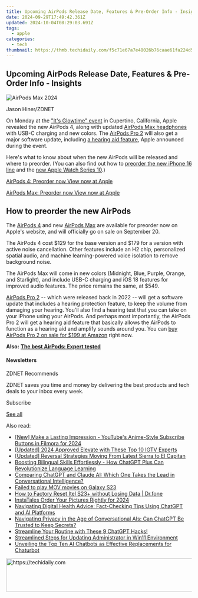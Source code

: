 ```yaml
---
title: Upcoming AirPods Release Date, Features & Pre-Order Info - Insights
date: 2024-09-29T17:49:42.361Z
updated: 2024-10-04T08:29:03.691Z
tags:
  - apple
categories:
  - tech
thumbnail: https://thmb.techidaily.com/f5c71e67a7e48026b76caae61fa224d5139bed7177e712ed911926c5fc53a785.jpg
---
```


## Upcoming AirPods Release Date, Features & Pre-Order Info - Insights

![AirPods Max 2024](https://www.zdnet.com/a/img/resize/ac6c5705ff1a68cbb635e00202fd281cbf022aea/2024/09/09/f816827b-461b-40c1-95e1-37d2a1751969/img-0031.jpg?auto=webp&width=1280)

Jason Hiner/ZDNET

On Monday at the ["It's Glowtime" event](https://www.zdnet.com/article/everything-we-expect-at-apples-iphone-16-event-ai-features-airpods-apple-watch-series-10-more/) in Cupertino, California, Apple revealed the new AirPods 4, along with updated [AirPods Max headphones](https://www.zdnet.com/article/apples-new-airpods-max-feature-new-colors-and-the-charging-port-weve-all-been-waiting-for/) with USB-C charging and new colors. The [AirPods Pro 2](https://buy.geni.us/Proxy.ashx?TSID=368250&GR%5FURL=https%3A%2F%2Fwww.amazon.com%2FApple-Generation-Cancelling-Transparency-Personalized%2Fdp%2FB0D1XD1ZV3%2F%3Ftag%3Dzd-buy-button-20%26ascsubtag%3D%5F%5FCOM%5FCLICK%5FID%5F%5F%7C470b1a29-e652-4f1c-833c-e6277361d388%7Cdtp&dtb=1) wlll also get a major software update, including [a hearing aid feature](https://www.zdnet.com/article/your-airpods-pro-2-can-soon-double-as-over-the-counter-hearing-aids-heres-how/), Apple announced during the event.

Here's what to know about when the new AirPods will be released and where to preorder. (You can also find out how to [preorder the new iPhone 16 line](https://www.zdnet.com/article/when-is-the-iphone-16-coming-out-what-to-know-and-where-to-preorder/) and the [new Apple Watch Series 10](https://www.zdnet.com/article/when-are-the-new-apple-watches-coming-out-what-to-know-and-where-to-preorder/).)

[AirPods 4: Preorder now View now at Apple](https://apple.sjv.io/c/159047/435031/7613?&sharedid=zdnet&partnerpropertyid=1980086&u=https%3A%2F%2Fwww.apple.com%2Fshop%2Fbuy-airpods%2Fairpods-4&subId1=zd-%5F%5FCOM%5FCLICK%5FID%5F%5F-dtp)

[AirPods Max: Preorder now View now at Apple](https://apple.sjv.io/c/159047/435031/7613?&sharedid=zdnet&partnerpropertyid=1980086&u=https%3A%2F%2Fwww.apple.com%2Fshop%2Fbuy-airpods%2Fairpods-max&subId1=zd-%5F%5FCOM%5FCLICK%5FID%5F%5F-dtp)

## How to preorder the new AirPods

The [AirPods 4](https://apple.sjv.io/c/159047/435031/7613?&sharedid=zdnet&partnerpropertyid=1980086&u=https%3A%2F%2Fwww.apple.com%2Fshop%2Fbuy-airpods%2Fairpods-4&subId1=zd-%5F%5FCOM%5FCLICK%5FID%5F%5F-dtp) and new [AirPods Max](https://apple.sjv.io/c/159047/435031/7613?&sharedid=zdnet&partnerpropertyid=1980086&u=https%3A%2F%2Fwww.apple.com%2Fshop%2Fbuy-airpods%2Fairpods-max&subId1=zd-%5F%5FCOM%5FCLICK%5FID%5F%5F-dtp) are available for preorder now on Apple's website, and will officially go on sale on September 20\. 

The AirPods 4 cost $129 for the base version and $179 for a version with active noise cancellation. Other features include an H2 chip, personalized spatial audio, and machine learning-powered voice isolation to remove background noise. 

The AirPods Max will come in new colors (Midnight, Blue, Purple, Orange, and Starlight), and include USB-C charging and iOS 18 features for improved audio features. The price remains the same, at $549\. 

[AirPods Pro 2](https://buy.geni.us/Proxy.ashx?TSID=368250&GR%5FURL=https%3A%2F%2Fwww.amazon.com%2FApple-Generation-Cancelling-Transparency-Personalized%2Fdp%2FB0D1XD1ZV3%2F%3Ftag%3Dzd-buy-button-20%26ascsubtag%3D%5F%5FCOM%5FCLICK%5FID%5F%5F%7C470b1a29-e652-4f1c-833c-e6277361d388%7Cdtp&dtb=1) \-- which were released back in 2022 -- will get a software update that includes a hearing protection feature, to keep the volume from damaging your hearing. You'll also find a hearing test that you can take on your iPhone using your AirPods. And perhaps most importantly, the AirPods Pro 2 will get a hearing aid feature that basically allows the AirPods to function as a hearing aid and amplify sounds around you. You can [buy AirPods Pro 2 on sale for $199 at Amazon](https://buy.geni.us/Proxy.ashx?TSID=368250&GR%5FURL=https%3A%2F%2Fwww.amazon.com%2FApple-Generation-Cancelling-Transparency-Personalized%2Fdp%2FB0D1XD1ZV3%2F%3Ftag%3Dzd-buy-button-20%26ascsubtag%3D%5F%5FCOM%5FCLICK%5FID%5F%5F%7C470b1a29-e652-4f1c-833c-e6277361d388%7Cdtp&dtb=1) right now.

**Also:** [**The best AirPods: Expert tested**](https://www.zdnet.com/article/best-airpods/)

#### Newsletters

ZDNET Recommends

ZDNET saves you time and money by delivering the best products and tech deals to your inbox every week.

 Subscribe

[See all](https://www.zdnet.com/newsletters/)

<ins class="adsbygoogle"
     style="display:block"
     data-ad-format="autorelaxed"
     data-ad-client="ca-pub-7571918770474297"
     data-ad-slot="1223367746"></ins>

<ins class="adsbygoogle"
     style="display:block"
     data-ad-client="ca-pub-7571918770474297"
     data-ad-slot="8358498916"
     data-ad-format="auto"
     data-full-width-responsive="true"></ins>

<span class="atpl-alsoreadstyle">Also read:</span>
<div><ul>
<li><a href="https://youtube-docs.techidaily.com/ake-a-lasting-impression-youtubes-anime-style-subscribe-buttons-in-filmora-for-2024/"><u>[New] Make a Lasting Impression - YouTube's Anime-Style Subscribe Buttons in Filmora for 2024</u></a></li>
<li><a href="https://instagram-clips.techidaily.com/updated-2024-approved-elevate-with-these-top-10-igtv-experts/"><u>[Updated] 2024 Approved Elevate with These Top 10 IGTV Experts</u></a></li>
<li><a href="https://article-helps.techidaily.com/updated-reversal-strategies-moving-from-latest-sierra-to-el-capitan/"><u>[Updated] Reversal Strategies Moving From Latest Sierra to El Capitan</u></a></li>
<li><a href="https://tech-hub.techidaily.com/boosting-bilingual-skills-effortlessly-how-chatgpt-plus-can-revolutionize-language-learning/"><u>Boosting Bilingual Skills Effortlessly - How ChatGPT Plus Can Revolutionize Language Learning</u></a></li>
<li><a href="https://tech-hub.techidaily.com/comparing-chatgpt-and-claude-ai-which-one-takes-the-lead-in-conversational-intelligence/"><u>Comparing ChatGPT and Claude AI: Which One Takes the Lead in Conversational Intelligence?</u></a></li>
<li><a href="https://phone-solutions.techidaily.com/failed-to-play-mov-movies-on-galaxy-s23-by-aiseesoft-video-converter-play-mov-on-android/"><u>Failed to play MOV movies on Galaxy S23</u></a></li>
<li><a href="https://techidaily.com/how-to-factory-reset-itel-s23plus-without-losing-data-drfone-by-drfone-reset-android-reset-android/"><u>How to Factory Reset Itel S23+ without Losing Data | Dr.fone</u></a></li>
<li><a href="https://instagram-video-recordings.techidaily.com/instatales-order-your-pictures-rightly-for-2024/"><u>InstaTales Order Your Pictures Rightly for 2024</u></a></li>
<li><a href="https://tech-hub.techidaily.com/navigating-digital-health-advice-fact-checking-tips-using-chatgpt-and-ai-platforms/"><u>Navigating Digital Health Advice: Fact-Checking Tips Using ChatGPT and AI Platforms</u></a></li>
<li><a href="https://tech-hub.techidaily.com/navigating-privacy-in-the-age-of-conversational-ais-can-chatgpt-be-trusted-to-keep-secrets/"><u>Navigating Privacy in the Age of Conversational AIs: Can ChatGPT Be Trusted to Keep Secrets?</u></a></li>
<li><a href="https://tech-hub.techidaily.com/streamline-your-routine-with-these-9-chatgpt-hacks/"><u>Streamline Your Routine with These 9 ChatGPT Hacks!</u></a></li>
<li><a href="https://win11-tips.techidaily.com/streamlined-steps-for-updating-administrator-in-win11-environment/"><u>Streamlined Steps for Updating Administrator in Win11 Environment</u></a></li>
<li><a href="https://tech-hub.techidaily.com/unveiling-the-top-ten-ai-chatbots-as-effective-replacements-for-chaturbot/"><u>Unveiling the Top Ten AI Chatbots as Effective Replacements for Chaturbot</u></a></li>
</ul></div>

<!-- affiliate ads begin -->
<a href="https://laganoo.pxf.io/c/5597632/1528696/16446" target="_top" id="1528696">
  <img src="//a.impactradius-go.com/display-ad/16446-1528696" border="0" alt="https://techidaily.com" width="728" height="90"/>
</a>
<img height="0" width="0" src="https://laganoo.pxf.io/i/5597632/1528696/16446" style="position:absolute;visibility:hidden;" border="0" />
<!-- affiliate ads end -->

